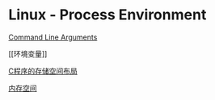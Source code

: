 # Linux - Process Environment

[Command Line Arguments](linux-programming-command-line-arguments.md)

[[环境变量]]

[C程序的存储空间布局](linux-c-program-memory-layout.md)

[内存空间](linux-process-memory-api.md)